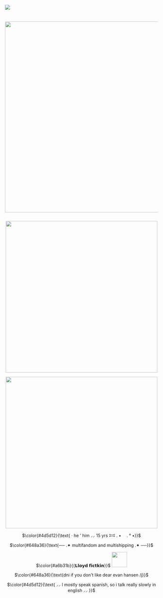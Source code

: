 ![](https://files.catbox.moe/fief11.png)
# <p align="center"> <img src="https://files.catbox.moe/55wgam.gif" width="630">
<p align="center"> <img src="https://files.catbox.moe/mo0nm6.gif" width="500">
<p align="center"/> <img src="https://files.catbox.moe/o9eqku.gif" width="500">
<p align="center">$\color{#4d5d12}{\text{ ·   he ’ him ⸝⸝ 15 yrs 𐂯 . • ⠀ .  ° •}}$
<p align="center">$\color{#648a36}{\text{── .✦ multifandom and multishipping .✦ ──}}$
<p align="center">$\color{#a6b31b}{{𝗟𝗹𝗼𝘆𝗱‎ 𝗳𝗶𝗰𝘁𝗸𝗶𝗻}}$ <img src="https://files.catbox.moe/50v0z3.gif" width="50">
<p align="center">$\color{#648a36}{\text{dni if you don't like dear evan hansen /j}}$
<p align="center">$\color{#4d5d12}{\text{ ⸝⸝ I mostly speak spanish, so i talk really slowly in english ⸝⸝ }}$
